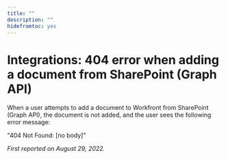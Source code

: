 ```yaml
---
title: ""
description: ""
hidefromtoc: yes
---
```


# Integrations: 404 error when adding a document from SharePoint (Graph API) 

When a user attempts to add a document to Workfront from SharePoint (Graph API), the document is not added, and the user sees the following error message:

"404 Not Found: [no body]"

_First reported on August 29, 2022._

